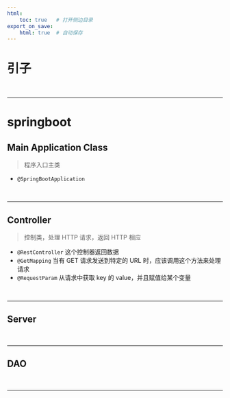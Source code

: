 ```yaml
---
html:
    toc: true   # 打开侧边目录
export_on_save:
    html: true  # 自动保存
---
```


# 引子

<br>

---


# springboot

##  Main Application Class

> 程序入口主类

* `@SpringBootApplication`


<br>

---

## Controller

> 控制类，处理 HTTP 请求，返回 HTTP 相应

* `@RestController`
    这个控制器返回数据
* `@GetMapping`
    当有 GET 请求发送到特定的 URL 时，应该调用这个方法来处理请求
* `@RequestParam`
    从请求中获取 key 的 value，并且赋值给某个变量


<br>

---

## Server



<br>

---

## DAO

<br>

---